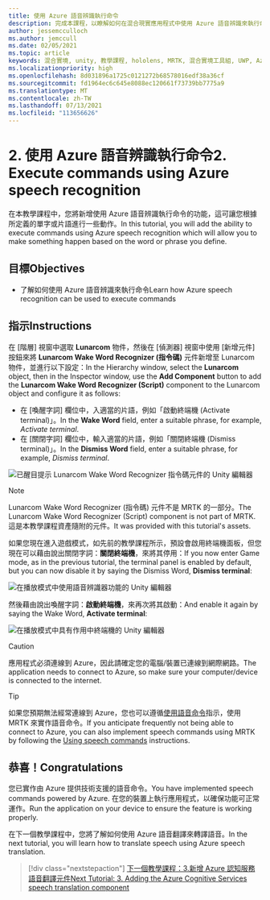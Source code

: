 ```yaml
---
title: 使用 Azure 語音辨識執行命令
description: 完成本課程，以瞭解如何在混合現實應用程式中使用 Azure 語音辨識來執行命令。
author: jessemcculloch
ms.author: jemccull
ms.date: 02/05/2021
ms.topic: article
keywords: 混合實境, unity, 教學課程, hololens, MRTK, 混合實境工具組, UWP, Azure 空間錨點, 語音辨識, Windows 10
ms.localizationpriority: high
ms.openlocfilehash: 8d031896a1725c0121272b68578016edf38a36cf
ms.sourcegitcommit: fd1964ec6c645e8088ec120661f73739bb7775a9
ms.translationtype: MT
ms.contentlocale: zh-TW
ms.lasthandoff: 07/13/2021
ms.locfileid: "113656626"
---
```

# <a name="2-execute-commands-using-azure-speech-recognition"></a><span data-ttu-id="d165b-104">2. 使用 Azure 語音辨識執行命令</span><span class="sxs-lookup"><span data-stu-id="d165b-104">2. Execute commands using Azure speech recognition</span></span>

<span data-ttu-id="d165b-105">在本教學課程中，您將新增使用 Azure 語音辨識執行命令的功能，這可讓您根據所定義的單字或片語進行一些動作。</span><span class="sxs-lookup"><span data-stu-id="d165b-105">In this tutorial, you will add the ability to execute commands using Azure speech recognition which will allow you to make something happen based on the word or phrase you define.</span></span>

## <a name="objectives"></a><span data-ttu-id="d165b-106">目標</span><span class="sxs-lookup"><span data-stu-id="d165b-106">Objectives</span></span>

* <span data-ttu-id="d165b-107">了解如何使用 Azure 語音辨識來執行命令</span><span class="sxs-lookup"><span data-stu-id="d165b-107">Learn how Azure speech recognition can be used to execute commands</span></span>

## <a name="instructions"></a><span data-ttu-id="d165b-108">指示</span><span class="sxs-lookup"><span data-stu-id="d165b-108">Instructions</span></span>

<span data-ttu-id="d165b-109">在 [階層] 視窗中選取 **Lunarcom** 物件，然後在 [偵測器] 視窗中使用 [新增元件] 按鈕來將 **Lunarcom Wake Word Recognizer (指令碼)** 元件新增至 Lunarcom 物件，並進行以下設定：</span><span class="sxs-lookup"><span data-stu-id="d165b-109">In the Hierarchy window, select the **Lunarcom** object, then in the Inspector window, use the **Add Component** button to add the **Lunarcom Wake Word Recognizer (Script)** component to the Lunarcom object and configure it as follows:</span></span>

* <span data-ttu-id="d165b-110">在 [喚醒字詞] 欄位中，入適當的片語，例如「啟動終端機 (Activate terminal)」。</span><span class="sxs-lookup"><span data-stu-id="d165b-110">In the **Wake Word** field, enter a suitable phrase, for example, _Activate terminal_.</span></span>
* <span data-ttu-id="d165b-111">在 [關閉字詞] 欄位中，輸入適當的片語，例如「關閉終端機 (Dismiss terminal)」。</span><span class="sxs-lookup"><span data-stu-id="d165b-111">In the **Dismiss Word** field, enter a suitable phrase, for example, _Dismiss terminal_.</span></span>

![已醒目提示 Lunarcom Wake Word Recognizer 指令碼元件的 Unity 編輯器](images/mrlearning-speech/tutorial2-section1-step1-1.png)

> [!NOTE]
> <span data-ttu-id="d165b-113">Lunarcom Wake Word Recognizer (指令碼) 元件不是 MRTK 的一部分。</span><span class="sxs-lookup"><span data-stu-id="d165b-113">The Lunarcom Wake Word Recognizer (Script) component is not part of MRTK.</span></span> <span data-ttu-id="d165b-114">這是本教學課程資產隨附的元件。</span><span class="sxs-lookup"><span data-stu-id="d165b-114">It was provided with this tutorial's assets.</span></span>

<span data-ttu-id="d165b-115">如果您現在進入遊戲模式，如先前的教學課程所示，預設會啟用終端機面板，但您現在可以藉由說出關閉字詞：**關閉終端機**，來將其停用：</span><span class="sxs-lookup"><span data-stu-id="d165b-115">If you now enter Game mode, as in the previous tutorial, the terminal panel is enabled by default, but you can now disable it by saying the Dismiss Word, **Dismiss terminal**:</span></span>

![在播放模式中使用語音辨識器功能的 Unity 編輯器](images/mrlearning-speech/tutorial2-section1-step1-2.png)

<span data-ttu-id="d165b-117">然後藉由說出喚醒字詞：**啟動終端機**，來再次將其啟動：</span><span class="sxs-lookup"><span data-stu-id="d165b-117">And enable it again by saying the Wake Word, **Activate terminal**:</span></span>

![在播放模式中具有作用中終端機的 Unity 編輯器](images/mrlearning-speech/tutorial2-section1-step1-3.png)

> [!CAUTION]
> <span data-ttu-id="d165b-119">應用程式必須連線到 Azure，因此請確定您的電腦/裝置已連線到網際網路。</span><span class="sxs-lookup"><span data-stu-id="d165b-119">The application needs to connect to Azure, so make sure your computer/device is connected to the internet.</span></span>

> [!TIP]
> <span data-ttu-id="d165b-120">如果您預期無法經常連線到 Azure，您也可以遵循[使用語音命令](mr-learning-base-09.md)指示，使用 MRTK 來實作語音命令。</span><span class="sxs-lookup"><span data-stu-id="d165b-120">If you anticipate frequently not being able to connect to Azure, you can also implement speech commands using MRTK by following the [Using speech commands](mr-learning-base-09.md) instructions.</span></span>

## <a name="congratulations"></a><span data-ttu-id="d165b-121">恭喜！</span><span class="sxs-lookup"><span data-stu-id="d165b-121">Congratulations</span></span>

<span data-ttu-id="d165b-122">您已實作由 Azure 提供技術支援的語音命令。</span><span class="sxs-lookup"><span data-stu-id="d165b-122">You have implemented speech commands powered by Azure.</span></span> <span data-ttu-id="d165b-123">在您的裝置上執行應用程式，以確保功能可正常運作。</span><span class="sxs-lookup"><span data-stu-id="d165b-123">Run the application on your device to ensure the feature is working properly.</span></span>

<span data-ttu-id="d165b-124">在下一個教學課程中，您將了解如何使用 Azure 語音翻譯來轉譯語音。</span><span class="sxs-lookup"><span data-stu-id="d165b-124">In the next tutorial, you will learn how to translate speech using Azure speech translation.</span></span>

> [!div class="nextstepaction"]
> [<span data-ttu-id="d165b-125">下一個教學課程：3.新增 Azure 認知服務語音翻譯元件</span><span class="sxs-lookup"><span data-stu-id="d165b-125">Next Tutorial: 3. Adding the Azure Cognitive Services speech translation component</span></span>](mrlearning-speechSDK-ch3.md)

